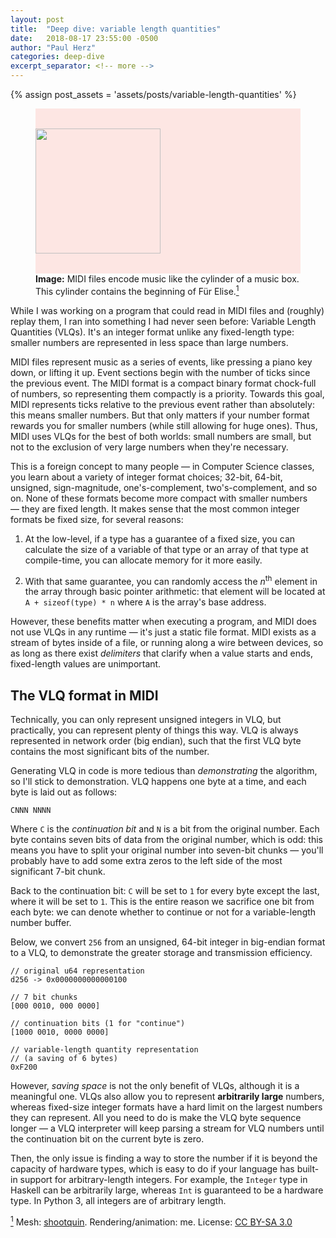 ```yaml
---
layout: post
title:  "Deep dive: variable length quantities"
date:   2018-08-17 23:55:00 -0500
author: "Paul Herz"
categories: deep-dive
excerpt_separator: <!-- more -->
---
```


{% assign post_assets = 'assets/posts/variable-length-quantities' %}

<figure>
	<div class="no-upscale-image-container" style="background:rgba(255, 37,0,.1);padding:2rem 0">
		<img 
		src="{{ post_assets 
			| append: '/piano-roll-alpha.png' 
			| relative_url 
		}}" 
		class="pixelated-image"
		width="200">
	</div><!-- .no-upscale-image-container -->
	<figcaption>
		<strong>Image:</strong>
		MIDI files encode music like the cylinder of a music box. This cylinder contains the beginning of Für Elise.<a href="#c1" name="c1s"><sup>1</sup></a>
	</figcaption>
</figure>

While I was working on a program that could read in MIDI files and (roughly) replay them, I ran into something I had never seen before: Variable Length Quantities (VLQs). It's an integer format unlike any fixed-length type: smaller numbers are represented in less space than large numbers.

<!-- more -->

MIDI files represent music as a series of events, like pressing a piano key down, or lifting it up. Event sections begin with the number of ticks since the previous event. The MIDI format is a compact binary format chock-full of numbers, so representing them compactly is a priority. Towards this goal, MIDI represents ticks relative to the previous event rather than absolutely: this means smaller numbers. But that only matters if your number format rewards you for smaller numbers (while still allowing for huge ones). Thus, MIDI uses VLQs for the best of both worlds: small numbers are small, but not to the exclusion of very large numbers when they're necessary.

This is a foreign concept to many people — in Computer Science classes, you learn about a variety of integer format choices; 32-bit, 64-bit, unsigned, sign-magnitude, one's-complement, two's-complement, and so on. None of these formats become more compact with smaller numbers — they are fixed length. It makes sense that the most common integer formats be fixed size, for several reasons:

1. At the low-level, if a type has a guarantee of a fixed size, you can calculate the size of a variable of that type or an array of that type at compile-time, you can allocate memory for it more easily.

2. With that same guarantee, you can randomly access the <em>n</em><sup>th</sup> element in the array through basic pointer arithmetic: that element will be located at `A + sizeof(type) * n` where `A` is the array's base address.

However, these benefits matter when executing a program, and MIDI does not use VLQs in any runtime — it's just a static file format. MIDI exists as a stream of bytes inside of a file, or running along a wire between devices, so as long as there exist *delimiters* that clarify when a value starts and ends, fixed-length values are unimportant.


## The VLQ format in MIDI

Technically, you can only represent unsigned integers in VLQ, but practically, you can represent plenty of things this way. VLQ is always represented in network order (big endian), such that the first VLQ byte contains the most significant bits of the number.

Generating VLQ in code is more tedious than *demonstrating* the algorithm, so I'll stick to demonstration. VLQ happens one byte at a time, and each byte is laid out as follows:

```
CNNN NNNN
```

Where `C` is the *continuation bit* and `N` is a bit from the original number. Each byte contains seven bits of data from the original number, which is odd: this means you have to split your original number into seven-bit chunks — you'll probably have to add some extra zeros to the left side of the most significant 7-bit chunk.

Back to the continuation bit: `C` will be set to `1` for every byte except the last, where it will be set to `1`. This is the entire reason we sacrifice one bit from each byte: we can denote whether to continue or not for a variable-length number buffer.

Below, we convert `256` from an unsigned, 64-bit integer in big-endian format to a VLQ, to demonstrate the greater storage and transmission efficiency.

```
// original u64 representation
d256 -> 0x0000000000000100

// 7 bit chunks
[000 0010, 000 0000]

// continuation bits (1 for "continue")
[1000 0010, 0000 0000]

// variable-length quantity representation
// (a saving of 6 bytes)
0xF200
```

However, *saving space* is not the only benefit of VLQs, although it is a meaningful one. VLQs also allow you to represent **arbitrarily large** numbers, whereas fixed-size integer formats have a hard limit on the largest numbers they can represent. All you need to do is make the VLQ byte sequence longer — a VLQ interpreter will keep parsing a stream for VLQ numbers until the continuation bit on the current byte is zero. 

Then, the only issue is finding a way to store the number if it is beyond the capacity of hardware types, which is easy to do if your language has built-in support for arbitrary-length integers. For example, the `Integer` type in Haskell can be arbitrarily large, whereas `Int` is guaranteed to be a hardware type. In Python 3, all integers are of arbitrary length.

<footer class="footnotes">
	<a href="#c1s" name="c1"><sup>1</sup></a> Mesh: <a href="https://www.thingiverse.com/thing:552498">shootquin</a>. Rendering/animation: me. License: <a href="https://creativecommons.org/licenses/by-sa/3.0/">CC BY-SA 3.0</a>
</footer>